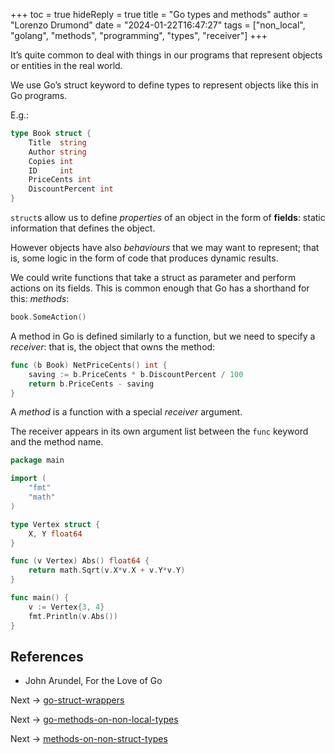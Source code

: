 +++
toc = true
hideReply = true
title = "Go types and methods"
author = "Lorenzo Drumond"
date = "2024-01-22T16:47:27"
tags = ["non_local",  "golang",  "methods",  "programming",  "types",  "receiver"]
+++


It’s quite common to deal with things in our programs that represent objects or entities in the real world.

We use Go’s struct keyword to define types to represent objects like this in Go programs.

E.g.:
```go
type Book struct {
    Title  string
    Author string
    Copies int
    ID     int
    PriceCents int
    DiscountPercent int
}
```

`struct`s allow us to define _properties_ of an object in the form of __fields__: static information that defines the object.

However objects have also _behaviours_ that we may want to represent; that is, some logic in the form of code that produces dynamic results.

We could write functions that take a struct as parameter and perform actions on its fields. This is common enough that Go has a shorthand for this: _methods_:
```go
book.SomeAction()
```

A method in Go is defined similarly to a function, but we need to specify a _receiver_: that is, the object that owns the method:
```go
func (b Book) NetPriceCents() int {
    saving := b.PriceCents * b.DiscountPercent / 100
    return b.PriceCents - saving
}
```

A _method_ is a function with a special _receiver_ argument.

The receiver appears in its own argument list between the `func` keyword and the method name.

```go
package main

import (
	"fmt"
	"math"
)

type Vertex struct {
	X, Y float64
}

func (v Vertex) Abs() float64 {
	return math.Sqrt(v.X*v.X + v.Y*v.Y)
}

func main() {
	v := Vertex{3, 4}
	fmt.Println(v.Abs())
}
```

## References
- John Arundel, For the Love of Go

Next -> [go-struct-wrappers](/wiki/go-struct-wrappers/)

Next -> [go-methods-on-non-local-types](/wiki/go-methods-on-non-local-types/)

Next -> [methods-on-non-struct-types](/wiki/methods-on-non-struct-types/)
